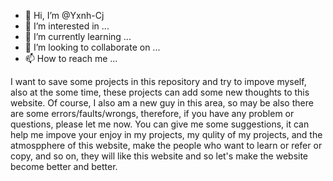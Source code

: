 - 👋 Hi, I’m @Yxnh-Cj
- 👀 I’m interested in ...
- 🌱 I’m currently learning ...
- 💞️ I’m looking to collaborate on ...
- 📫 How to reach me ...

<!---
Yxnh-Cj/Yxnh-Cj is a ✨ special ✨ repository because its `README.md` (this file) appears on your GitHub profile.
You can click the Preview link to take a look at your changes.
--->
I want to save some projects in this repository and try to impove myself, also at the some time, these projects can add some new thoughts to this website.
Of course, I also am a new guy in this area, so may be also there are some errors/faults/wrongs, therefore, if you have any problem or questions, please let me now.
You can give me some suggestions, it can help me impove your enjoy in my projects, my qulity of my projects, and the atmospphere of this website, make the people who want 
to learn or refer or copy, and so on, they will like this website and so let's make the website become better and better.
